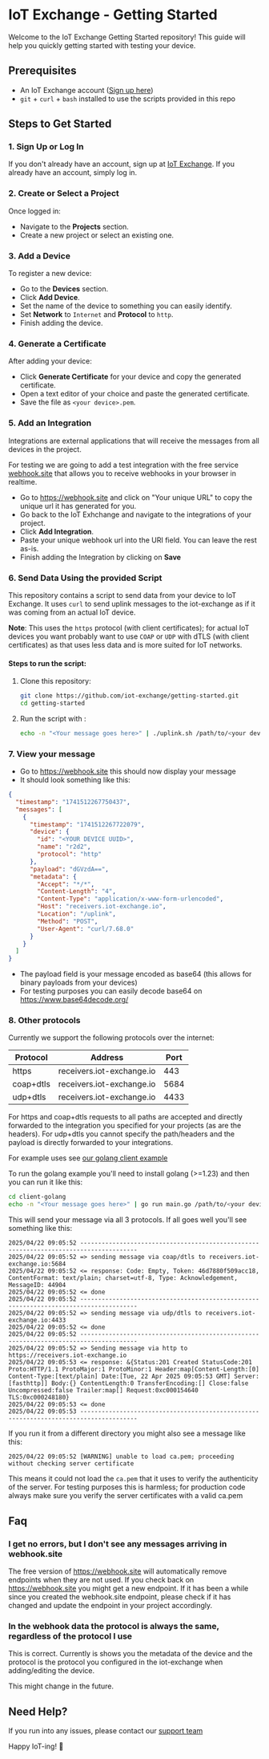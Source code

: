 # IoT Exchange - Getting Started

Welcome to the IoT Exchange Getting Started repository! 
This guide will help you quickly getting started with testing your device.

## Prerequisites

- An IoT Exchange account ([Sign up here](https://portal.iot-exchange.io))
- `git` + `curl` + `bash` installed to use the scripts provided in this repo

## Steps to Get Started

### 1. Sign Up or Log In
If you don't already have an account, sign up at [IoT Exchange](https://portal.iot-exchange.io). If you already have an account, simply log in.

### 2. Create or Select a Project
Once logged in:
- Navigate to the **Projects** section.
- Create a new project or select an existing one.

### 3. Add a Device
To register a new device:
- Go to the **Devices** section.
- Click **Add Device**.
- Set the name of the device to something you can easily identify.
- Set **Network** to `Internet` and **Protocol** to `http`.
- Finish adding the device.

### 4. Generate a Certificate
After adding your device:
- Click **Generate Certificate** for your device and copy the generated certificate.
- Open a text editor of your choice and paste the generated certificate.
- Save the file as `<your device>.pem`.

### 5. Add an Integration
Integrations are external applications that will receive the messages from
all devices in the project.

For testing we are going to add a test integration with the free service
[webhook.site](https://webhook.site) that allows you to receive webhooks in  your browser in realtime.


- Go to https://webhook.site and click on "Your unique URL" to copy the unique url it has generated for you.
- Go back to the IoT Exhchange and navigate to the integrations of your project.
- Click **Add Integration**.
- Paste your unique webhook url into the URI field. You can leave the rest as-is.
- Finish adding the Integration by clicking on **Save**

### 6. Send Data Using the provided Script
This repository contains a script to send data from your device to IoT Exchange.
It uses `curl` to send uplink messages to the iot-exchange as if it was
coming from an actual IoT device.

**Note**: This uses the `https` protocol (with client certificates); for actual IoT devices you want probably want
to use `COAP` or `UDP` with dTLS (with client certificates) as that uses less data and is more suited for IoT networks.

#### Steps to run the script:
1. Clone this repository:
   ```sh
   git clone https://github.com/iot-exchange/getting-started.git
   cd getting-started
   ```
2. Run the script with :
   ```sh
   echo -n "<Your message goes here>" | ./uplink.sh /path/to/<your device>.pem
   ```

### 7. View your message
- Go to https://webhook.site this should now display your message
- It should look something like this:
```json
{
  "timestamp": "1741512267750437",
  "messages": [
    {
      "timestamp": "1741512267722079",
      "device": {
        "id": "<YOUR DEVICE UUID>",
        "name": "r2d2",
        "protocol": "http"
      },
      "payload": "dGVzdA==",
      "metadata": {
        "Accept": "*/*",
        "Content-Length": "4",
        "Content-Type": "application/x-www-form-urlencoded",
        "Host": "receivers.iot-exchange.io",
        "Location": "/uplink",
        "Method": "POST",
        "User-Agent": "curl/7.68.0"
      }
    }
  ]
}
```
- The payload field is your message encoded as base64 (this allows for binary payloads from your devices)
- For testing purposes you can easily decode base64 on https://www.base64decode.org/

### 8. Other protocols

Currently we support the following protocols over the internet: 

| Protocol  | Address                   | Port |
|-----------|---------------------------|------|
| https     | receivers.iot-exchange.io | 443  |
| coap+dtls | receivers.iot-exchange.io | 5684 |
| udp+dtls  | receivers.iot-exchange.io | 4433 |

For https and coap+dtls requests to all paths are accepted and directly forwarded to the integration you 
specified for your projects (as are the headers). For udp+dtls you cannot specify the path/headers and the payload
is directly forwarded to your integrations.

For example uses see [our golang client example](./client-golang/)

To run the golang example you'll need to install golang (>=1.23) and then you can run it like this:  
```sh
cd client-golang
echo -n "<Your message goes here>" | go run main.go /path/to/<your device>.pem
```
This will send your message via all 3 protocols.
If all goes well you'll see something like this:

```
2025/04/22 09:05:52 --------------------------------------------------------------------------------------
2025/04/22 09:05:52 => sending message via coap/dtls to receivers.iot-exchange.io:5684
2025/04/22 09:05:52 <= response: Code: Empty, Token: 46d7880f509acc18, ContentFormat: text/plain; charset=utf-8, Type: Acknowledgement, MessageID: 44904
2025/04/22 09:05:52 <= done
2025/04/22 09:05:52 --------------------------------------------------------------------------------------
2025/04/22 09:05:52 => sending message via udp/dtls to receivers.iot-exchange.io:4433
2025/04/22 09:05:52 <= done
2025/04/22 09:05:52 --------------------------------------------------------------------------------------
2025/04/22 09:05:52 => Sending message via http to https://receivers.iot-exchange.io
2025/04/22 09:05:53 <= response: &{Status:201 Created StatusCode:201 Proto:HTTP/1.1 ProtoMajor:1 ProtoMinor:1 Header:map[Content-Length:[0] Content-Type:[text/plain] Date:[Tue, 22 Apr 2025 09:05:53 GMT] Server:[fasthttp]] Body:{} ContentLength:0 TransferEncoding:[] Close:false Uncompressed:false Trailer:map[] Request:0xc000154640 TLS:0xc000248180}
2025/04/22 09:05:53 <= done
2025/04/22 09:05:53 --------------------------------------------------------------------------------------
```

If you run it from a different directory you might also see a message like this:
```
2025/04/22 09:05:52 [WARNING] unable to load ca.pem; proceeding without checking server certificate
```

This means it could not load the `ca.pem` that it uses to verify the authenticity of the server.
For testing purposes this is harmless; for production code always make sure you verify the server certificates with 
a valid ca.pem 

## Faq

### I get no errors, but I don't see any messages arriving in webhook.site

The free version of https://webhook.site will automatically remove endpoints when they are not used. If you check back 
on https://webhook.site you might get a new endpoint. 
If it has been a while since you created the webhook.site endpoint, please check if it has changed and update the 
endpoint in your project accordingly. 

### In the webhook data the protocol is always the same, regardless of the protocol I use

This is correct. Currently is shows you the metadata of the device and the protocol is the protocol you configured in 
the iot-exchange when adding/editing the device.

This might change in the future.

## Need Help?
If you run into any issues, please contact our [support team](mailto:support@iot-exchange.io)

Happy IoT-ing! 🚀

